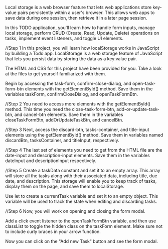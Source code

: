 Local storage is a web browser feature that lets web applications store key-value pairs persistently within a user's browser. This allows web apps to save data during one session, then retrieve it in a later page session.

In this TODO application, you'll learn how to handle form inputs, manage local storage, perform CRUD (Create, Read, Update, Delete) operations on tasks, implement event listeners, and toggle UI elements.


//Step 1
In this project, you will learn how localStorage works in JavaScript by building a Todo app. LocalStorage is a web storage feature of JavaScript that lets you persist data by storing the data as a key:value pair.

The HTML and CSS for this project have been provided for you. Take a look at the files to get yourself familiarized with them.

Begin by accessing the task-form, confirm-close-dialog, and open-task-form-btn elements with the getElementById() method. Save them in the variables taskForm, confirmCloseDialog, and openTaskFormBtn.

//Step 2
You need to access more elements with the getElementById() method. This time you need the close-task-form-btn, add-or-update-task-btn, and cancel-btn elements. Save them in the variables closeTaskFormBtn, addOrUpdateTaskBtn, and cancelBtn.

//Step 3
Next, access the discard-btn, tasks-container, and title-input elements using the getElementById() method. Save them in variables named discardBtn, tasksContainer, and titleInput, respectively.

//Step 4
The last set of elements you need to get from the HTML file are the date-input and description-input elements. Save them in the variables dateInput and descriptionInput respectively.

//Step 5
Create a taskData constant and set it to an empty array. This array will store all the tasks along with their associated data, including title, due date, and description. This storage will enable you to keep track of tasks, display them on the page, and save them to localStorage.

Use let to create a currentTask variable and set it to an empty object. This variable will be used to track the state when editing and discarding tasks.

//Step 6
Now, you will work on opening and closing the form modal.

Add a click event listener to the openTaskFormBtn variable, and then use classList to toggle the hidden class on the taskForm element. Make sure not to include curly braces in your arrow function.

Now you can click on the "Add new Task" button and see the form modal.